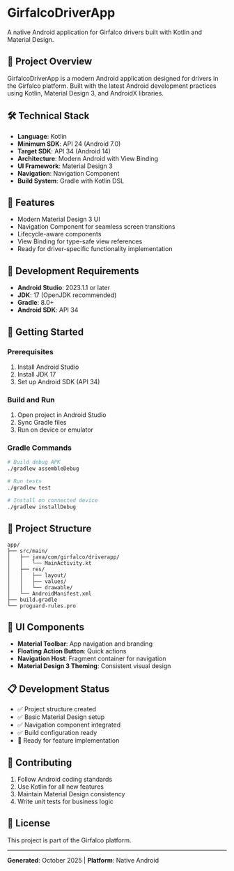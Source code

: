 # GirfalcoDriverApp

A native Android application for Girfalco drivers built with Kotlin and Material Design.

## 🚗 Project Overview

GirfalcoDriverApp is a modern Android application designed for drivers in the Girfalco platform. Built with the latest Android development practices using Kotlin, Material Design 3, and AndroidX libraries.

## 🛠️ Technical Stack

- **Language**: Kotlin
- **Minimum SDK**: API 24 (Android 7.0)
- **Target SDK**: API 34 (Android 14)
- **Architecture**: Modern Android with View Binding
- **UI Framework**: Material Design 3
- **Navigation**: Navigation Component
- **Build System**: Gradle with Kotlin DSL

## 📱 Features

- Modern Material Design 3 UI
- Navigation Component for seamless screen transitions
- Lifecycle-aware components
- View Binding for type-safe view references
- Ready for driver-specific functionality implementation

## 🔧 Development Requirements

- **Android Studio**: 2023.1.1 or later
- **JDK**: 17 (OpenJDK recommended)
- **Gradle**: 8.0+
- **Android SDK**: API 34

## 🚀 Getting Started

### Prerequisites
1. Install Android Studio
2. Install JDK 17
3. Set up Android SDK (API 34)

### Build and Run
1. Open project in Android Studio
2. Sync Gradle files
3. Run on device or emulator

### Gradle Commands
```bash
# Build debug APK
./gradlew assembleDebug

# Run tests
./gradlew test

# Install on connected device
./gradlew installDebug
```

## 📁 Project Structure

```
app/
├── src/main/
│   ├── java/com/girfalco/driverapp/
│   │   └── MainActivity.kt
│   ├── res/
│   │   ├── layout/
│   │   ├── values/
│   │   └── drawable/
│   └── AndroidManifest.xml
├── build.gradle
└── proguard-rules.pro
```

## 🎨 UI Components

- **Material Toolbar**: App navigation and branding
- **Floating Action Button**: Quick actions
- **Navigation Host**: Fragment container for navigation
- **Material Design 3 Theming**: Consistent visual design

## 📋 Development Status

- ✅ Project structure created
- ✅ Basic Material Design setup
- ✅ Navigation component integrated
- ✅ Build configuration ready
- 🔄 Ready for feature implementation

## 🤝 Contributing

1. Follow Android coding standards
2. Use Kotlin for all new features
3. Maintain Material Design consistency
4. Write unit tests for business logic

## 📄 License

This project is part of the Girfalco platform.

---
**Generated**: October 2025 | **Platform**: Native Android